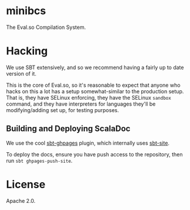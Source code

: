 # minibcs

The Eval.so Compilation System.

# Hacking

We use SBT extensively, and so we recommend having a fairly up to date version
of it.

This is the core of Eval.so, so it's reasonable to expect that anyone who
hacks on this a lot has a setup somewhat-similar to the production setup. That
is, they have SELinux enforcing, they have the SELinux `sandbox` command, and
they have interpreters for languages they'll be modifying/adding set up, for
testing purposes.

## Building and Deploying ScalaDoc

We use the cool [sbt-ghpages](https://github.com/sbt/sbt-ghpages) plugin, which
internally uses [sbt-site](https://github.com/sbt/sbt-site).

To deploy the docs, ensure you have push access to the repository, then run
`sbt ghpages-push-site`.

# License

Apache 2.0.
